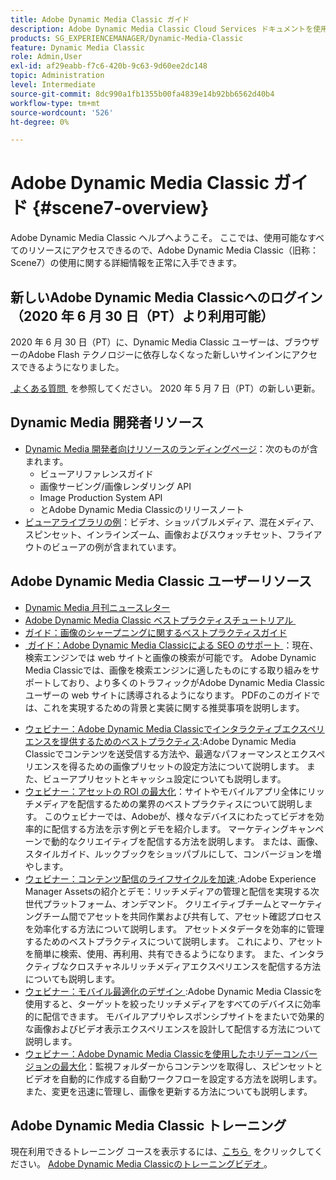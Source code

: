 ```yaml
---
title: Adobe Dynamic Media Classic ガイド
description: Adobe Dynamic Media Classic Cloud Services ドキュメントを使用して、AEMを使用してビデオやフライアウトなどを管理する方法について詳しく説明します。
products: SG_EXPERIENCEMANAGER/Dynamic-Media-Classic
feature: Dynamic Media Classic
role: Admin,User
exl-id: af29eabb-f7c6-420b-9c63-9d60ee2dc148
topic: Administration
level: Intermediate
source-git-commit: 8dc990a1fb1355b00fa4839e14b92bb6562d40b4
workflow-type: tm+mt
source-wordcount: '526'
ht-degree: 0%

---
```


# Adobe Dynamic Media Classic ガイド {#scene7-overview}

Adobe Dynamic Media Classic ヘルプへようこそ。 ここでは、使用可能なすべてのリソースにアクセスできるので、Adobe Dynamic Media Classic（旧称：Scene7）の使用に関する詳細情報を正常に入手できます。

## 新しいAdobe Dynamic Media Classicへのログイン（2020 年 6 月 30 日（PT）より利用可能）

2020 年 6 月 30 日（PT）に、Dynamic Media Classic ユーザーは、ブラウザーのAdobe Flash テクノロジーに依存しなくなった新しいサインインにアクセスできるようになりました。

[&#x200B; よくある質問 &#x200B;](new-ui-2020.md) を参照してください。 2020 年 5 月 7 日（PT）の新しい更新。

## Dynamic Media 開発者リソース

* [Dynamic Media 開発者向けリソースのランディングページ &#x200B;](https://experienceleague.adobe.com/ja/docs/dynamic-media-developer-resources)：次のものが含まれます。
   * ビューアリファレンスガイド
   * 画像サービング/画像レンダリング API
   * Image Production System API
   * とAdobe Dynamic Media Classicのリリースノート
* [&#x200B; ビューアライブラリの例 &#x200B;](https://landing.adobe.com/en/na/dynamic-media/ctir-2755/live-demos.html)：ビデオ、ショッパブルメディア、混在メディア、スピンセット、インラインズーム、画像およびスウォッチセット、フライアウトのビューアの例が含まれています。

## Adobe Dynamic Media Classic ユーザーリソース

* [Dynamic Media 月刊ニュースレター](dynamic-media-newsletter.md)
* [Adobe Dynamic Media Classic ベストプラクティスチュートリアル &#x200B;](https://experienceleague.adobe.com/ja/docs/experience-manager-learn/dynamic-media-classic-tutorial/overview)
* [ガイド：画像のシャープニングに関するベストプラクティスガイド](/help/using/assets/s7_sharpening_images.pdf)
* [&#x200B; ガイド：Adobe Dynamic Media Classicによる SEO のサポート &#x200B;](/help/using/assets/s7_seo.pdf)：現在、検索エンジンでは web サイトと画像の検索が可能です。 Adobe Dynamic Media Classicでは、画像を検索エンジンに適したものにする取り組みをサポートしており、より多くのトラフィックがAdobe Dynamic Media Classic ユーザーの web サイトに誘導されるようになります。 PDFのこのガイドでは、これを実現するための背景と実装に関する推奨事項を説明します。
<!-- * [Webinar: Best Practices for Responsive Design](http://offers.adobe.com/en/na/marketing/landings/_40458_responsive_design_live_on_demand_webinar.html): Learn practical tips on how to improve your mobile strategy. See real-world examples of responsive design in action. Create one primary asset that works across multiple devices and increase mobile performance by dynamically changing the resolution of images or the orientation of images for portrait or landscape displays. Learn how to also dynamically crop, scale, or resize images. -->
* [&#x200B; ウェビナー：Adobe Dynamic Media Classicでインタラクティブエクスペリエンスを提供するためのベストプラクティス &#x200B;](https://seminars.adobeconnect.com/p7wb8ej3u6d/):Adobe Dynamic Media Classicでコンテンツを送受信する方法や、最適なパフォーマンスとエクスペリエンスを得るための画像プリセットの設定方法について説明します。 また、ビューアプリセットとキャッシュ設定についても説明します。
* [&#x200B; ウェビナー：アセットの ROI の最大化 &#x200B;](https://adobecustomersuccess.adobeconnect.com/p5ar3hfrrec/?launcher=false&fcsContent=true&pbMode=normal&proto=true)：サイトやモバイルアプリ全体にリッチメディアを配信するための業界のベストプラクティスについて説明します。 このウェビナーでは、Adobeが、様々なデバイスにわたってビデオを効率的に配信する方法を示す例とデモを紹介します。 マーケティングキャンペーンで動的なクリエイティブを配信する方法を説明します。 または、画像、スタイルガイド、ルックブックをショッパブルにして、コンバージョンを増やします。
* [&#x200B; ウェビナー：コンテンツ配信のライフサイクルを加速 &#x200B;](https://adobecustomersuccess.adobeconnect.com/p88ducm9pqv/):Adobe Experience Manager Assetsの紹介とデモ：リッチメディアの管理と配信を実現する次世代プラットフォーム、オンデマンド。 クリエイティブチームとマーケティングチーム間でアセットを共同作業および共有して、アセット確認プロセスを効率化する方法について説明します。 アセットメタデータを効率的に管理するためのベストプラクティスについて説明します。 これにより、アセットを簡単に検索、使用、再利用、共有できるようになります。 また、インタラクティブなクロスチャネルリッチメディアエクスペリエンスを配信する方法についても説明します。
* [&#x200B; ウェビナー：モバイル最適化のデザイン &#x200B;](https://adobecustomersuccess.adobeconnect.com/p6oqd3wydif/?launcher=false&fcsContent=true&pbMode=normal&proto=true):Adobe Dynamic Media Classicを使用すると、ターゲットを絞ったリッチメディアをすべてのデバイスに効率的に配信できます。 モバイルアプリやレスポンシブサイトをまたいで効果的な画像およびビデオ表示エクスペリエンスを設計して配信する方法について説明します。
* [&#x200B; ウェビナー：Adobe Dynamic Media Classicを使用したホリデーコンバージョンの最大化 &#x200B;](https://adobecustomersuccess.adobeconnect.com/p32n1yr85c9/?proto=true)：監視フォルダーからコンテンツを取得し、スピンセットとビデオを自動的に作成する自動ワークフローを設定する方法を説明します。 また、変更を迅速に管理し、画像を更新する方法についても説明します。

## Adobe Dynamic Media Classic トレーニング

現在利用できるトレーニング コースを表示するには、[&#x200B; こちら &#x200B;](https://learning.adobe.com/catalog.html#product=adobe-scene7) をクリックしてください。
[Adobe Dynamic Media Classicのトレーニングビデオ &#x200B;](/help/using/training-videos.md)。
